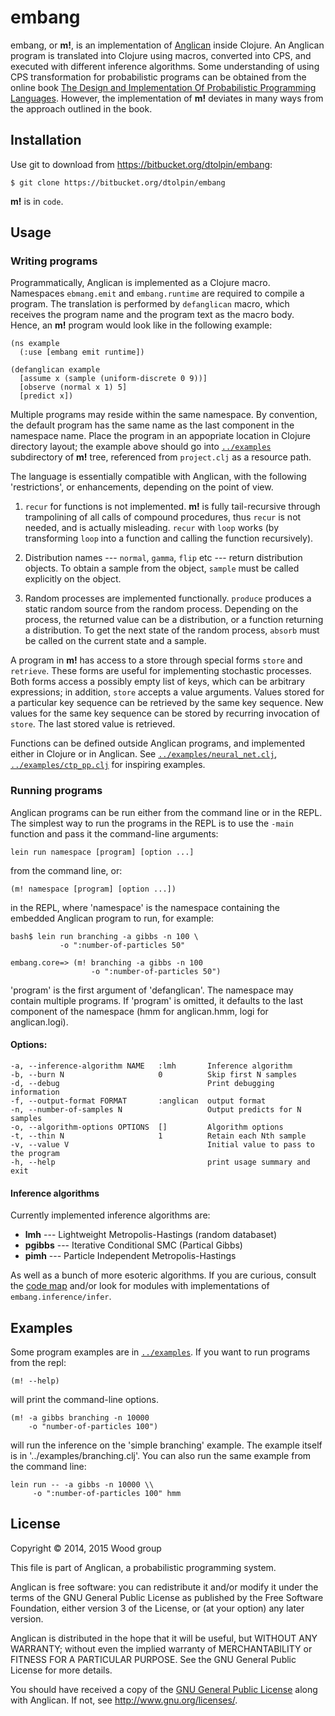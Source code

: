 # embang

embang, or __m!__, is an implementation of
[Anglican](http://www.robots.ox.ac.uk/~fwood/anglican/) inside
Clojure. An Anglican program is translated into Clojure using
macros, converted into CPS, and executed with different
inference algorithms. Some understanding of using CPS
transformation for probabilistic programs can be obtained from
the online book [The Design and Implementation Of Probabilistic
Programming Languages](http://dippl.org/). However, the
implementation of __m!__  deviates in many ways from the approach
outlined in the book.

## Installation

Use git to download from https://bitbucket.org/dtolpin/embang:

    $ git clone https://bitbucket.org/dtolpin/embang

__m!__ is in `code`.

## Usage

### Writing programs

Programmatically, Anglican is implemented as a Clojure macro.
Namespaces `ebmang.emit` and `embang.runtime` are required
to compile a program. The translation is performed by
`defanglican` macro, which receives the program name and
the program text as the macro body. Hence, an __m!__ program
would look like in the following example:

    (ns example
      (:use [embang emit runtime])

    (defanglican example
      [assume x (sample (uniform-discrete 0 9))]
      [observe (normal x 1) 5]
      [predict x])

Multiple programs may reside within the same namespace.  By
convention, the default program has the same name as the last
component in the namespace name.  Place the program in an
appopriate location in Clojure directory layout; the example
above should go into [`../examples`](../examples/) subdirectory
of __m!__ tree, referenced from `project.clj` as a resource
path.

The language is essentially compatible with Anglican, with 
the following 'restrictions', or enhancements, depending on the
point of view. 

  1. `recur` for functions is not implemented. __m!__ is fully
  tail-recursive through trampolining of all calls of compound
  procedures, thus `recur` is not needed, and is actually
  misleading. `recur` with `loop` works (by transforming `loop`
  into a function and calling the function recursively).

  2. Distribution names --- `normal`, `gamma`, `flip` etc --- 
  return distribution objects. To obtain a sample from the
  object, `sample` must be called explicitly on the object.

  3. Random processes are implemented functionally. `produce`
  produces a static random source from the random process.
  Depending on the process, the returned value can be a 
  distribution, or a function returning a distribution. 
  To get the next state of the random process, `absorb` must
  be called on the current state and a sample.

A program in __m!__  has access to a store through special
forms `store` and `retrieve`. These forms are useful for
implementing stochastic processes. Both forms access a
possibly empty list of keys, which can be arbitrary
expressions; in addition, `store` accepts a value arguments.
Values stored for a particular key sequence can be retrieved
by the same key sequence. New values for the same key
sequence can be stored by recurring invocation of `store`.
The last stored value is retrieved.

Functions can be defined outside Anglican programs, and
implemented either in Clojure or in Anglican. See 
[`../examples/neural_net.clj`](../examples/neural_net.clj),
[`../examples/ctp_pp.clj`](../examples/ctp_pp.clj)
for inspiring examples.

### Running programs

Anglican programs can be run either from the command line
or in the REPL. The simplest way to run the programs in the
REPL is to use the `-main` function and pass it the command-line
arguments:

    lein run namespace [program] [option ...]

from the command line, or:

    (m! namespace [program] [option ...])

in the REPL, where 'namespace' is the namespace containing the
embedded Anglican program to run, for example:

    bash$ lein run branching -a gibbs -n 100 \
               -o ":number-of-particles 50"

    embang.core=> (m! branching -a gibbs -n 100
                      -o ":number-of-particles 50")
               
'program' is the first argument of 'defanglican'. The namespace
may contain multiple programs. If 'program' is omitted, it defaults
to the last component of the namespace (hmm for anglican.hmm,
logi for anglican.logi).

#### Options:

    -a, --inference-algorithm NAME   :lmh       Inference algorithm
    -b, --burn N                     0          Skip first N samples
    -d, --debug                                 Print debugging information
    -f, --output-format FORMAT       :anglican  output format
    -n, --number-of-samples N                   Output predicts for N samples
    -o, --algorithm-options OPTIONS  []         Algorithm options
    -t, --thin N                     1          Retain each Nth sample
    -v, --value V                               Initial value to pass to the program
    -h, --help                                  print usage summary and exit

#### Inference algorithms

Currently implemented inference algorithms are:

 * **lmh** --- Lightweight Metropolis-Hastings (random
   databaset)
 * **pgibbs** --- Iterative Conditional SMC (Partical
   Gibbs)
 * **pimh** --- Particle Independent Metropolis-Hastings

As well as a bunch of more esoteric algorithms. If you are
curious, consult the [code map](doc/codemap.md) and/or look
for modules with implementations of `embang.inference/infer`.
  
## Examples

Some program examples are in [`../examples`](../examples/).
If you want to run programs from the repl:

    (m! --help)

will print the command-line options.

    (m! -a gibbs branching -n 10000
        -o "number-of-particles 100")

will run the inference on the 'simple branching' example. The
example itself is in '../examples/branching.clj'. You can also
run the same example from the command line:

    lein run -- -a gibbs -n 10000 \\
         -o ":number-of-particles 100" hmm

## License

Copyright © 2014, 2015 Wood group

This file is part of Anglican, a probabilistic programming system.

Anglican is free software: you can redistribute it and/or modify
it under the terms of the GNU General Public License as published by
the Free Software Foundation, either version 3 of the License, or
(at your option) any later version.

Anglican is distributed in the hope that it will be useful,
but WITHOUT ANY WARRANTY; without even the implied warranty of
MERCHANTABILITY or FITNESS FOR A PARTICULAR PURPOSE.  See the
GNU General Public License for more details.

You should have received a copy of the [GNU General Public
License](gpl-3.0.txt) along with Anglican.  If not, see
<http://www.gnu.org/licenses/>.
